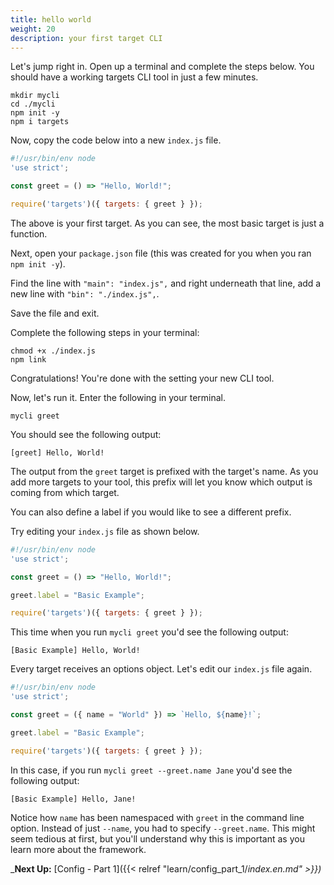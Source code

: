 ```yaml
---
title: hello world
weight: 20
description: your first target CLI
---
```


Let's jump right in. Open up a terminal and complete the steps below. You should have a working targets CLI tool in just a few minutes.

```
mkdir mycli
cd ./mycli
npm init -y
npm i targets
```

Now, copy the code below into a new `index.js` file.

```js
#!/usr/bin/env node
'use strict';

const greet = () => "Hello, World!";

require('targets')({ targets: { greet } });
```

The above is your first target. As you can see, the most basic target is just a function.

Next, open your `package.json` file (this was created for you when you ran `npm init -y`).

Find the line with `"main": "index.js",` and right underneath that line, add a new line with `"bin": "./index.js",`.

Save the file and exit.

Complete the following steps in your terminal:

```
chmod +x ./index.js
npm link
```

Congratulations! You're done with the setting your new CLI tool.

Now, let's run it. Enter the following in your terminal.

```
mycli greet
```

You should see the following output:

```text
[greet] Hello, World!
```

The output from the `greet` target is prefixed with the target's name. As you add more targets to your tool, this prefix will let you know which output is coming from which target.

You can also define a label if you would like to see a different prefix.

Try editing your `index.js` file as shown below.

```js
#!/usr/bin/env node
'use strict';

const greet = () => "Hello, World!";

greet.label = "Basic Example";

require('targets')({ targets: { greet } });
```

This time when you run `mycli greet` you'd see the following output:

```text
[Basic Example] Hello, World!
```

Every target receives an options object. Let's edit our `index.js` file again.

```js
#!/usr/bin/env node
'use strict';

const greet = ({ name = "World" }) => `Hello, ${name}!`;

greet.label = "Basic Example";

require('targets')({ targets: { greet } });
```

In this case, if you run `mycli greet --greet.name Jane` you'd see the following output:

```text
[Basic Example] Hello, Jane!
```

Notice how `name` has been namespaced with `greet` in the command line option. Instead of just `--name`, you had to specify `--greet.name`. This might seem tedious at first, but you'll understand why this is important as you learn more about the framework.

_**Next Up:** [Config - Part 1]({{< relref "learn/config_part_1/_index.en.md" >}})_

